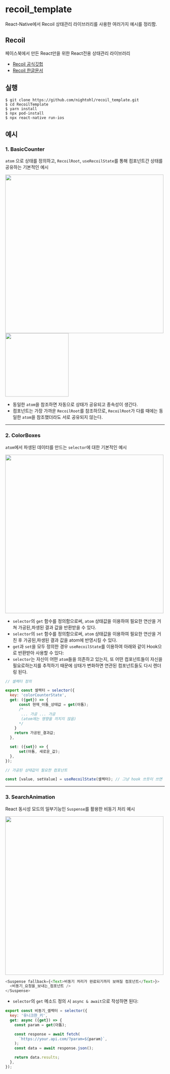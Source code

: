 # recoil_template
React-Native에서 Recoil 상태관리 라이브러리를 사용한 여러가지 예시를 정리함.

## Recoil
페이스북에서 만든 React만을 위한 React전용 상태관리 라이브러리
* [Recoil 공식깃헙](https://github.com/facebookexperimental/Recoil)
* [Recoil 한글문서](https://recoiljs.org/ko/docs/introduction/core-concepts)

## 실행
```shell
$ git clone https://github.com/nightohl/recoil_template.git
$ cd RecoilTemplate
$ yarn install
$ npx pod-install
$ npx react-native run-ios
```

## 예시
### 1. BasicCounter
`atom` 으로 상태를 정의하고, `RecoilRoot`, `useRecoilState`를 통해 컴포넌트간 상태를 공유하는 기본적인 예시

<html>
  <img src="https://user-images.githubusercontent.com/48432932/117424270-96653800-af5c-11eb-9aa7-ad93105fcced.png", height="500px">
  <img src="https://user-images.githubusercontent.com/48432932/117424601-e6dc9580-af5c-11eb-999f-da00486c6b45.png", height="200px">
</html>


* 동일한 `atom`을 참조하면 자동으로 상태가 공유되고 종속성이 생긴다.
* 컴포넌트는 가장 가까운 `RecoilRoot`를 참조하므로, `RecoilRoot`가 다를 때에는 동일한 `atom`을 참조했더라도 서로 공유되지 않는다.
---
### 2. ColorBoxes
`atom`에서 파생된 데이터를 만드는 `selector`에 대한 기본적인 예시

<html>
  <img src="https://user-images.githubusercontent.com/48432932/117422361-79c80080-af5a-11eb-84aa-cf7a80a2414c.png", height="500px">
</html>

* `selector`의 `get` 함수를 정의함으로써, `atom` 상태값을 이용하여 필요한 연산을 거쳐 가공된,파생된 결과 값을 반환받을 수 있다.
* `selector`의 `set` 함수를 정의함으로써, `atom` 상태값을 이용하여 필요한 연산을 거친 후 가공된,파생된 결과 값을 atom에 반영시킬 수 있다.
* `get`과 `set`을 모두 정의한 경우 `useRecoilState`를 이용하여 아래와 같이 Hook으로 반환받아 사용할 수 있다:
* `selector`는 자신이 어떤 `atom`들을 의존하고 있는지, 또 어떤 컴포넌트들이 자신을 필요로하는지를 추적하기 때문에 상태가 변화하면 연관된 컴포넌트들도 다시 렌더링 된다.

```js
// 셀렉터 정의

export const 셀렉터 = selector({
  key: 'colorCounterState',
  get: ({get}) => {
      const 현재_아톰_상태값 = get(아톰);
      /*
       ... 가공 ... 가공
       (atom에는 영향을 끼치지 않음)
      */
    }
    return 가공된_결과값;
  },

  set: ({set}) => {
      set(아톰, 새로운_값);
  },
});
```
```js
// 가공된 상태값이 필요한 컴포넌트

const [value, setValue] = useRecoilState(셀렉터); // 그냥 hook 쓰듯이 쓰면 된다.
```

---
### 3. SearchAnimation
React 동시성 모드의 일부기능인 `Suspense`를 활용한 비동기 처리 예시

<html>
  <img src="https://user-images.githubusercontent.com/48432932/117421167-4173f280-af59-11eb-9ee7-e14c5d92c511.png", height="500px">
</html>

```js
<Suspense fallback={<Text>비동기 처리가 완료되기까지 보여질 컴포넌트</Text>}>
  <비동기_요청을_보내는_컴포넌트 />
</Suspense>
```

* `selector`의 `get` 메소드 정의 시 `async & await`으로 작성하면 된다:
```js
export const 비동기_셀렉터 = selector({
  key: '유니크한_키',
  get: async ({get}) => {
    const param = get(아톰);

    const response = await fetch(
      `https://your.api.com/?param=${param}`,
    );
    const data = await response.json();

    return data.results;
  },
});
```
